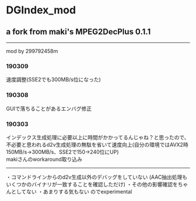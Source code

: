 ﻿# DGIndex_mod
## a fork from maki's MPEG2DecPlus 0.1.1

-------
mod by 299792458m
### 190309
速度調整(SSE2でも300MB/s位になった)

### 190308
GUIで落ちることがあるエンバグ修正

### 190303
インデックス生成処理に必要以上に時間がかかってるんじゃね？と思ったので、不必要と思われるd2v生成処理の無駄を省いて速度向上(自分の環境ではAVX2時150MB/s→300MB/s、SSE2で150→240位にUP)  
makiさんのworkaround取り込み

-------
・コマンドラインからのd2v生成以外のデバッグをしていない
  (AAC抽出処理もいくつかのバイナリが一致することを確認しただけ)
・その他の影響確認をちゃんとしてない
・あまりする気もない
のでexperimental
